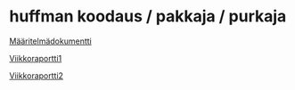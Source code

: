 # huffman koodaus / pakkaja / purkaja

[Määritelmädokumentti](Dokumentit/Määritelmädokumentti.md)

[Viikkoraportti1](Dokumentit/Viikkoraportti1.md)

[Viikkoraportti2](Dokumentit/Viikkoraportti2.md)
